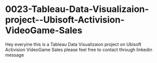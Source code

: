 # 0023-Tableau-Data-Visualizaion-project--Ubisoft-Activision-VideoGame-Sales
Hey everyine this is a Tableau Data Visualizaion project on Ubisoft Activision VideoGame Sales please feel free to contact through linkedin message
